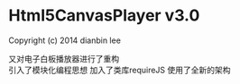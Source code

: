 Html5CanvasPlayer v3.0
====================
Copyright (c) 2014 dianbin lee


又对电子白板播放器进行了重构<br>
引入了模块化编程思想
加入了类库requireJS
使用了全新的架构<br>
